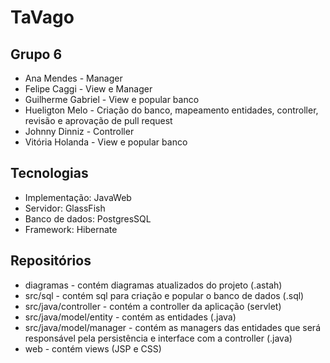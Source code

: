 # TaVago

## Grupo 6
- Ana Mendes - Manager
- Felipe Caggi - View e Manager
- Guilherme Gabriel - View e popular banco
- Hueligton Melo - Criação do banco, mapeamento entidades, controller, revisão e aprovação de pull request
- Johnny Dinniz - Controller
- Vitória Holanda - View e popular banco

## Tecnologias
- Implementação: JavaWeb
- Servidor: GlassFish
- Banco de dados: PostgresSQL
- Framework: Hibernate

## Repositórios
- diagramas - contém diagramas atualizados do projeto (.astah)
- src/sql - contém sql para criação e popular o banco de dados (.sql)
- src/java/controller - contém a controller da aplicação (servlet)
- src/java/model/entity - contém as entidades (.java)
- src/java/model/manager - contém as managers das entidades que será responsável pela persistência e interface com a controller (.java)
- web - contém views (JSP e CSS)
